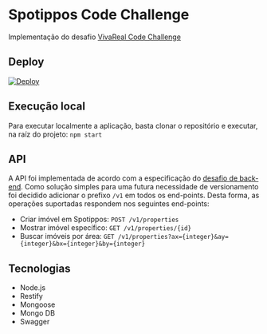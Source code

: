 # Spotippos Code Challenge

Implementação do desafio [VivaReal Code Challenge](https://github.com/VivaReal/code-challenge)

## Deploy

[![Deploy](https://www.herokucdn.com/deploy/button.svg)](https://heroku.com/deploy)

## Execução local

Para executar localmente a aplicação, basta clonar o repositório e executar, na raíz do projeto: `npm start`

## API

A API foi implementada de acordo com a especificação do [desafio de back-end](https://github.com/VivaReal/code-challenge/blob/master/backend.md). Como solução simples para uma futura necessidade de versionamento foi decidido adicionar o prefixo `/v1` em todos os end-points. Desta forma, as operações suportadas respondem nos seguintes end-points:

* Criar imóvel em Spotippos: `POST /v1/properties`
* Mostrar imóvel específico: `GET /v1/properties/{id}`
* Buscar imóveis por área: `GET /v1/properties?ax={integer}&ay={integer}&bx={integer}&by={integer}`

## Tecnologias

* Node.js
* Restify
* Mongoose
* Mongo DB
* Swagger